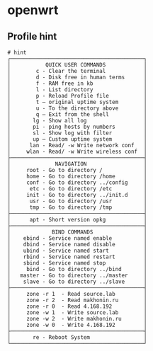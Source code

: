 # openwrt
## Profile hint
    # hint
    ┌──────────────────────────────────────────┐
    │           QUICK USER COMMANDS            │
    │        c - Clear the terminal            │
    │        d - Disk free in human terms      │
    │        f - RAM free in kb                │
    │        l - List directory                │
    │        p - Reload Profile file           │
    │        t — original uptime system        │
    │        u - To the directory above        │
    │        q — Exit from the shell           │
    │       lg - Show all log                  │
    │       pi - ping hosts by numbers         │
    │       sl - Show log with filter          │
    │       up — Custom uptime system          │
    │      lan - Read/ -w Write network conf   │
    │     wlan - Read/ -w Write wireless conf  │
    ├──────────────────────────────────────────┤
    │              NAVIGATION                  │
    │     root - Go to directory /             │
    │     home - Go to directory /home         │
    │     conf - Go to directory ../config     │
    │      etc - Go to directory /etc          │
    │     init - Go to directory ../init.d     │
    │      usr - Go to directory /usr          │
    │      tmp - Go to directory /tmp          │
    ├──────────────────────────────────────────┤
    │      apt - Short version opkg            │
    ├──────────────────────────────────────────┤
    │             BIND COMMANDS                │
    │    ebind - Service named enable          │
    │    dbind - Service named disable         │
    │    ubind - Service named start           │
    │    rbind - Service named restart         │
    │    sbind - Service named stop            │
    │     bind - Go to directory ../bind       │
    │   master - Go to directory ../master     │
    │    slave - Go to directory ../slave      │
    ├──────────────────────────────────────────┤
    │     zone -r 1  - Read source.lab         │
    │     zone -r 2  - Read makhonin.ru        │
    │     zone -r 0  - Read 4.168.192          │
    │     zone -w 1  - Write source.lab        │
    │     zone -w 2  - Write makhonin.ru       │
    │     zone -w 0  - Write 4.168.192         │
    ├──────────────────────────────────────────┤
    │       re - Reboot System                 │
    └──────────────────────────────────────────┘
